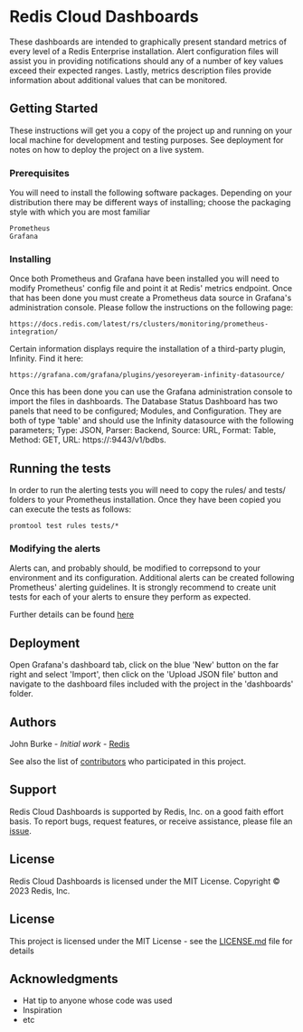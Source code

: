 # Redis Cloud Dashboards

These dashboards are intended to graphically present standard metrics of every level of a Redis Enterprise installation. Alert configuration files 
will assist you in providing notifications should any of a number of key values exceed their expected ranges. Lastly, metrics description files 
provide information about additional values that can be monitored.

## Getting Started

These instructions will get you a copy of the project up and running on your local machine for development and testing purposes. See deployment for 
notes on how to deploy the project on a live system.

### Prerequisites

You will need to install the following software packages. Depending on your distribution there may be different ways of installing; choose the 
packaging style with which you are most familiar

```
Prometheus
Grafana
```

### Installing

Once both Prometheus and Grafana have been installed you will need to modify Prometheus' config file and point it at Redis' metrics endpoint. Once 
that has been done you must create a Prometheus data source in Grafana's administration console. Please follow the 
instructions on the following page:

```
https://docs.redis.com/latest/rs/clusters/monitoring/prometheus-integration/
```

Certain information displays require the installation of a third-party plugin, Infinity. Find it here:

```
https://grafana.com/grafana/plugins/yesoreyeram-infinity-datasource/
```


Once this has been done you can use the Grafana administration console to import the files in dashboards. The Database Status Dashboard has two panels that need to 
be configured; Modules, and Configuration. They are both of type 'table' and should use the Infinity datasource with the following parameters; Type: JSON, Parser: 
Backend, Source: URL, Format: Table, Method: GET, URL: https://<database ip address>:9443/v1/bdbs.


## Running the tests

In order to run the alerting tests you will need to copy the rules/ and tests/ folders to your Prometheus installation. Once they have been copied 
you can execute the tests as follows:

```
promtool test rules tests/*
```

### Modifying the alerts

Alerts can, and probably should, be modified to correpsond to your environment and its configuration. Additional alerts can be created 
following Prometheus' alerting guidelines. It is strongly recommend to create unit tests for each of your alerts to ensure they perform as expected.

Further details can be found [here](https://prometheus.io/docs/prometheus/latest/configuration/unit_testing_rules/)

## Deployment

Open Grafana's dashboard tab, click on the blue 'New' button on the far right and select 'Import', then click on the 'Upload JSON file' button and 
navigate to the dashboard files included with the project in the 'dashboards' folder.

## Authors

John Burke - *Initial work* - [Redis](https://github.com/redis-field-engineering)

See also the list of [contributors](https://github.com/redis-field-engineering/redis-cloud-dashboards/graphs/contributors) who participated in this 
project.

## Support
Redis Cloud Dashboards is supported by Redis, Inc. on a good faith effort basis. To report bugs, request features, or receive assistance, please 
file an [issue](https://github.com/redis-field-engineering/redis-cloud-dashboards/issues).

## License
Redis Cloud Dashboards is licensed under the MIT License. Copyright © 2023 Redis, Inc.

## License

This project is licensed under the MIT License - see the [LICENSE.md](LICENSE.md) file for details

## Acknowledgments

* Hat tip to anyone whose code was used
* Inspiration
* etc


